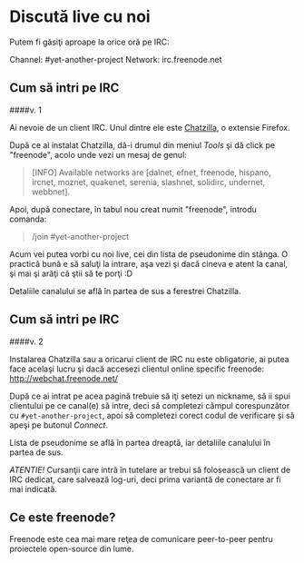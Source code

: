Discută live cu noi
===================
Putem fi găsiţi aproape la orice oră pe IRC:

Channel: #yet-another-project
Network: irc.freenode.net


Cum să intri pe IRC
-------------------
####v. 1

Ai nevoie de un client IRC. Unul dintre ele este [Chatzilla](https://addons.mozilla.org/en-US/firefox/addon/chatzilla/),
o extensie Firefox.

După ce ai instalat Chatzilla, dă-i drumul din meniul *Tools* şi dă click pe "freenode", acolo unde
vezi un mesaj de genul:

> [INFO]	Available networks are [dalnet, efnet, freenode, hispano, ircnet,
>		moznet, quakenet, serenia, slashnet, solidirc, undernet, webbnet].

Apoi, după conectare, în tabul nou creat numit "freenode", introdu comanda:

> /join #yet-another-project

Acum vei putea vorbi cu noi live, cei din lista de pseudonime din stânga. O practică bună
e să saluţi la intrare, aşa vezi şi dacă cineva e atent la canal, şi mai şi arăţi
că ştii să te porţi :D

Detaliile canalului se află în partea de sus a ferestrei Chatzilla.

Cum să intri pe IRC
-------------------
####v. 2

Instalarea Chatzilla sau a oricarui client de IRC nu este obligatorie, ai putea face acelaşi lucru 
şi dacă accesezi clientul online specific freenode: http://webchat.freenode.net/

După ce ai intrat pe acea pagină trebuie să iţi setezi un nickname, să ii spui clientului pe ce canal(e) să intre,
deci să completezi câmpul corespunzător cu `#yet-another-project`, apoi să completezi corect codul de verificare 
şi să apeşi pe butonul *Connect*.

Lista de pseudonime se află în partea dreaptă, iar detaliile canalului în partea de sus.

*ATENTIE!*
Cursanţii care intră în tutelare ar trebui să folosească un client de IRC dedicat, care salvează log-uri, 
deci prima variantă de conectare ar fi mai indicată.

Ce este freenode?
-----------------

Freenode este cea mai mare reţea de comunicare peer-to-peer pentru proiectele open-source din lume.